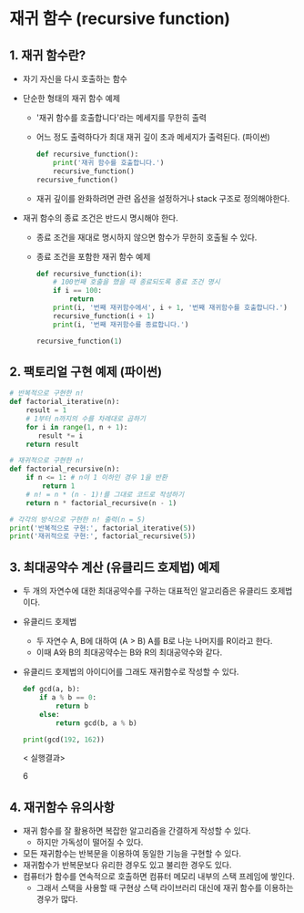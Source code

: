 # 재귀 함수 (recursive function)



## 1. 재귀 함수란?

- 자기 자신을 다시 호출하는 함수

- 단순한 형태의 재귀 함수 예제

  - '재귀 함수를 호출합니다'라는 메세지를 무한히 출력

  - 어느 정도 출력하다가 최대 재귀 깊이 초과 메세지가 출력된다. (파이썬)

    ```python
    def recursive_function():
        print('재귀 함수를 호출합니다.')
        recursive_function()
    recursive_function()
    ```

  - 재귀 깊이를 완화하려면 관련 옵션을 설정하거나 stack 구조로 정의해야한다.

- 재귀 함수의 종료 조건은 반드시 명시해야 한다.

  - 종료 조건을 재대로 명시하지 않으면 함수가 무한히 호출될 수 있다.

  - 종료 조건을 포함한 재귀 함수 예제

    ```python
    def recursive_function(i):
        # 100번째 호출을 했을 때 종료되도록 종료 조건 명시
        if i == 100:
            return
        print(i, '번째 재귀함수에서', i + 1, '번째 재귀함수를 호출합니다.')
        recursive_function(i + 1)
        print(i, '번째 재귀함수를 종료합니다.')
    
    recursive_function(1)
    ```

    

## 2. 팩토리얼 구현 예제 (파이썬)

```python
# 반복적으로 구현한 n!
def factorial_iterative(n):        
    result = 1
    # 1부터 n까지의 수를 차례대로 곱하기
    for i in range(1, n + 1):
       result *= i
    return result

# 재귀적으로 구현한 n!
def factorial_recursive(n):        
    if n <= 1: # n이 1 이하인 경우 1을 반환
        return 1
    # n! = n * (n - 1)!를 그대로 코드로 작성하기
    return n * factorial_recursive(n - 1)

# 각각의 방식으로 구현한 n! 출력(n = 5)
print('반복적으로 구현:', factorial_iterative(5))
print('재귀적으로 구현:', factorial_recursive(5))
```



## 3. 최대공약수 계산 (유클리드 호제법) 예제

- 두 개의 자연수에 대한 최대공약수를 구하는 대표적인 알고리즘은 유클리드 호제법이다.

- 유클리드 호제법

  - 두 자연수 A, B에 대하여 (A > B) A를 B로 나눈 나머지를 R이라고 한다.
  - 이때 A와 B의 최대공약수는 B와 R의 최대공약수와 같다.

- 유클리드 호제법의 아이디어를 그래도 재귀함수로 작성할 수 있다.

  ```python
  def gcd(a, b):
      if a % b == 0:
          return b
      else:
          return gcd(b, a % b)
  
  print(gcd(192, 162))    
  ```

  < 실행결과>

  6



## 4. 재귀함수 유의사항

- 재귀 함수를 잘 활용하면 복잡한 알고리즘을 간결하게 작성할 수 있다.
  - 하지만 가독성이 떨어질 수 있다.
- 모든 재귀함수는 반복문을 이용하여 동일한 기능을 구현할 수 있다.
- 재귀함수가 반복문보다 유리한 경우도 있고 불리한 경우도 있다.
- 컴퓨터가 함수를 연속적으로 호출하면 컴퓨터 메모리 내부의 스택 프레임에 쌓인다.
  - 그래서 스택을 사용할 때 구현상 스택 라이브러리 대신에 재귀 함수를 이용하는 경우가 많다.